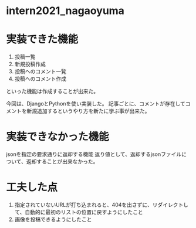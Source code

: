 # intern2021_nagaoyuma


# 実装できた機能
1. 投稿一覧
1. 新規投稿作成
1. 投稿へのコメント一覧
1. 投稿へのコメント作成

といった機能は作成することが出来た。

今回は、DjangoとPythonを使い実装した。
記事ごとに、コメントが存在してコメントを新規追加するというやり方を新たに学ぶ事が出来た。



# 実装できなかった機能
jsonを指定の要求通りに返却する機能
返り値として、返却するjsonファイルについて、返却することが出来なかった。


# 工夫した点
1. 指定されていないURLが打ち込まれると、404を出さずに、リダイレクトして、自動的に最初のリストの位置に戻すようにしたこと
1. 画像を投稿できるようにしたこと

